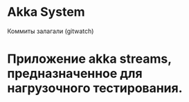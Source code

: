 # Akka System

Коммиты залагали (gitwatch)

# Приложение akka streams, предназначенное для нагрузочного тестирования.
